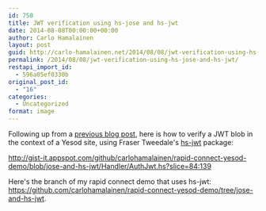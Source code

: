 ```yaml
---
id: 750
title: JWT verification using hs-jose and hs-jwt
date: 2014-08-08T00:00:00+00:00
author: Carlo Hamalainen
layout: post
guid: http://carlo-hamalainen.net/2014/08/08/jwt-verification-using-hs-jose-and-hs-jwt/
permalink: /2014/08/08/jwt-verification-using-hs-jose-and-hs-jwt/
restapi_import_id:
  - 596a05ef0330b
original_post_id:
  - "16"
categories:
  - Uncategorized
format: image
---
```

Following up from a [previous blog post](/2014/08/03/haskell-yesod-aaf-rapid-connect-demo), here is how to verify a JWT blob in the context of a Yesod site, using Fraser Tweedale's [hs-jwt](https://github.com/frasertweedale/hs-jwt) package: 

<http://gist-it.appspot.com/github/carlohamalainen/rapid-connect-yesod-demo/blob/jose-and-hs-jwt/Handler/AuthJwt.hs?slice=84:139> 

Here's the branch of my rapid connect demo that uses hs-jwt: <https://github.com/carlohamalainen/rapid-connect-yesod-demo/tree/jose-and-hs-jwt>.

